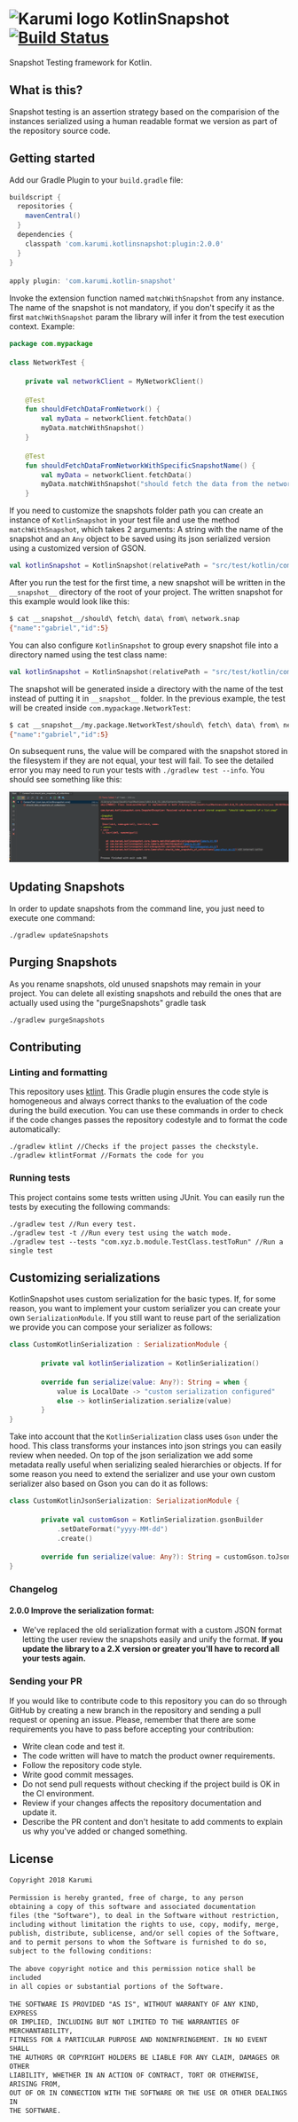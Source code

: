 # ![Karumi logo](https://cloud.githubusercontent.com/assets/858090/11626547/e5a1dc66-9ce3-11e5-908d-537e07e82090.png) KotlinSnapshot [![Build Status](https://travis-ci.org/Karumi/KotlinSnapshot.svg?branch=master)](https://travis-ci.org/Karumi/KotlinSnapshot) 

Snapshot Testing framework for Kotlin.

## What is this?

Snapshot testing is an assertion strategy based on the comparision of the instances serialized using a human readable format we version as part of the repository source code.

## Getting started

Add our Gradle Plugin to your ```build.gradle``` file: 

``` gradle
buildscript {
  repositories {
    mavenCentral()
  }
  dependencies {
    classpath 'com.karumi.kotlinsnapshot:plugin:2.0.0'
  }
}

apply plugin: 'com.karumi.kotlin-snapshot'
```

Invoke the extension function named ``matchWithSnapshot`` from any instance. The name of the snapshot is not mandatory, if you don't specify it as the first ``matchWithSnapshot`` param the library will infer it from the test execution context. Example:

``` kotlin
package com.mypackage

class NetworkTest {

    private val networkClient = MyNetworkClient()

    @Test
    fun shouldFetchDataFromNetwork() {
        val myData = networkClient.fetchData()
        myData.matchWithSnapshot()
    }

    @Test
    fun shouldFetchDataFromNetworkWithSpecificSnapshotName() {
        val myData = networkClient.fetchData()
        myData.matchWithSnapshot("should fetch the data from the network")
    }

```

If you need to customize the snapshots folder path you can create an instance of `KotlinSnapshot` in your test file and use the method `matchWithSnapshot`, which takes 2 arguments: A string with the name of the snapshot and an `Any` object to be saved using its json serialized version using a customized version of GSON.

``` kotlin
val kotlinSnapshot = KotlinSnapshot(relativePath = "src/test/kotlin/com/my/package")
``` 

After you run the test for the first time, a new snapshot will be written in the `__snapshot__` directory of the root of your project. The written snapshot for this example would look like this:

```bash
$ cat __snapshot__/should\ fetch\ data\ from\ network.snap 
{"name":"gabriel","id":5}
```

You can also configure `KotlinSnapshot` to group every snapshot file into a directory named using the test class name:

``` kotlin
val kotlinSnapshot = KotlinSnapshot(relativePath = "src/test/kotlin/com/my/package", testClassAsDirectory = true)
``` 

The snapshot will be generated inside a directory with the name of the test instead of putting it in `__snapshot__` folder. In the previous example, the test will be created inside `com.mypackage.NetworkTest`:

```bash
$ cat __snapshot__/my.package.NetworkTest/should\ fetch\ data\ from\ network.snap 
{"name":"gabriel","id":5}
``` 

On subsequent runs, the value will be compared with the snapshot stored in the filesystem if they are not equal, your test will fail. To see the detailed error you may need to run your tests with `./gradlew test --info`. You should see something like this:

![Snapshot Error](./art/errorScreenshot.png)

## Updating Snapshots

In order to update snapshots from the command line, you just need to execute one command:

```
./gradlew updateSnapshots
```

## Purging Snapshots

As you rename snapshots, old unused snapshots may remain in your project. You can delete all existing snapshots and rebuild the ones that are actually used using the "purgeSnapshots" gradle task

```
./gradlew purgeSnapshots
```

## Contributing

### Linting and formatting

This repository uses [ktlint](https://github.com/shyiko/ktlint). This Gradle plugin ensures the code style is homogeneous and always correct thanks to the evaluation of the code during the build execution. You can use these commands in order to check if the code changes passes the repository codestyle and to format the code automatically:

```
./gradlew ktlint //Checks if the project passes the checkstyle.
./gradlew ktlintFormat //Formats the code for you
```

### Running tests

This project contains some tests written using JUnit. You can easily run the tests by executing the following commands:

```
./gradlew test //Run every test.
./gradlew test -t //Run every test using the watch mode.
./gradlew test --tests "com.xyz.b.module.TestClass.testToRun" //Run a single test
```

## Customizing serializations

KotlinSnapshot uses custom serialization for the basic types. If, for some reason, you want to implement your custom serializer you can create your own ``SerializationModule``. If you still want to reuse part of the serialization we provide you can compose your serializer as follows:

```kotlin
class CustomKotlinSerialization : SerializationModule {

        private val kotlinSerialization = KotlinSerialization()

        override fun serialize(value: Any?): String = when {
            value is LocalDate -> "custom serialization configured"
            else -> kotlinSerialization.serialize(value)
        }
}
```

Take into account that the ``KotlinSerialization`` class uses ``Gson`` under the hood. This class transforms your instances into json strings you can easily review when needed. On top of the json serialization we add some metadata really useful when serializing sealed hierarchies or objects. If for some reason you need to extend the serializer and use your own custom serializer also based on Gson you can do it as follows:

```kotlin
class CustomKotlinJsonSerialization: SerializationModule {

        private val customGson = KotlinSerialization.gsonBuilder
            .setDateFormat("yyyy-MM-dd")
            .create()

        override fun serialize(value: Any?): String = customGson.toJson(value)
}
```

### Changelog

#### 2.0.0 Improve the serialization format:

* We've replaced the old serialization format with a custom JSON format letting the user review the snapshots easily and unify the format. **If you update the library to a 2.X version or greater you'll have to record all your tests again.**

### Sending your PR

If you would like to contribute code to this repository you can do so through GitHub by creating a new branch in the repository and sending a pull request or opening an issue. Please, remember that there are some requirements you have to pass before accepting your contribution:

* Write clean code and test it.
* The code written will have to match the product owner requirements.
* Follow the repository code style.
* Write good commit messages.
* Do not send pull requests without checking if the project build is OK in the CI environment.
* Review if your changes affects the repository documentation and update it.
* Describe the PR content and don't hesitate to add comments to explain us why you've added or changed something.

License
-------

    Copyright 2018 Karumi

    Permission is hereby granted, free of charge, to any person 
    obtaining a copy of this software and associated documentation 
    files (the "Software"), to deal in the Software without restriction, 
    including without limitation the rights to use, copy, modify, merge, 
    publish, distribute, sublicense, and/or sell copies of the Software, 
    and to permit persons to whom the Software is furnished to do so, 
    subject to the following conditions:
    
    The above copyright notice and this permission notice shall be included
    in all copies or substantial portions of the Software.
    
    THE SOFTWARE IS PROVIDED "AS IS", WITHOUT WARRANTY OF ANY KIND, EXPRESS
    OR IMPLIED, INCLUDING BUT NOT LIMITED TO THE WARRANTIES OF MERCHANTABILITY,
    FITNESS FOR A PARTICULAR PURPOSE AND NONINFRINGEMENT. IN NO EVENT SHALL
    THE AUTHORS OR COPYRIGHT HOLDERS BE LIABLE FOR ANY CLAIM, DAMAGES OR OTHER
    LIABILITY, WHETHER IN AN ACTION OF CONTRACT, TORT OR OTHERWISE, ARISING FROM,
    OUT OF OR IN CONNECTION WITH THE SOFTWARE OR THE USE OR OTHER DEALINGS IN
    THE SOFTWARE.
